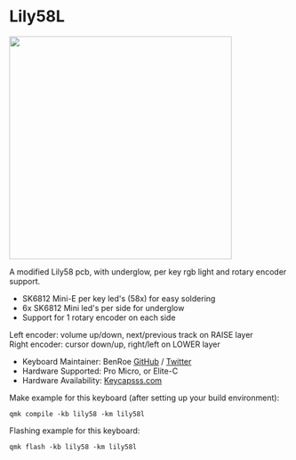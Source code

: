 # Lily58L
<img src="https://keycapsss.com/media/image/21/2b/68/lily58l-split-keyboard-rgb-led-1.jpg" width="400">

A modified Lily58 pcb, with underglow, per key rgb light and rotary encoder support.
- SK6812 Mini-E per key led's (58x) for easy soldering
- 6x SK6812 Mini led's per side for underglow
- Support for 1 rotary encoder on each side

Left encoder: volume up/down, next/previous track on RAISE layer  
Right encoder: cursor down/up, right/left on LOWER layer

* Keyboard Maintainer: BenRoe [GitHub](https://github.com/BenRoe) / [Twitter](https://twitter.com/keycapsss)
* Hardware Supported: Pro Micro, or Elite-C
* Hardware Availability: [Keycapsss.com](https://keycapsss.com)

Make example for this keyboard (after setting up your build environment):

    qmk compile -kb lily58 -km lily58l

Flashing example for this keyboard:

    qmk flash -kb lily58 -km lily58l

